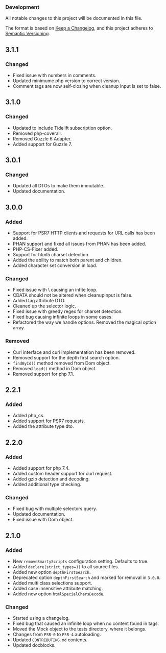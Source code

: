 ### Development

All notable changes to this project will be documented in this file.

The format is based on [Keep a Changelog](https://keepachangelog.com/en/1.0.0/),
and this project adheres to [Semantic Versioning](https://semver.org/spec/v2.0.0.html).

## 3.1.1

### Changed
- Fixed issue with numbers in comments.
- Updated minimume php version to correct version.
- Comment tags are now self-closing when cleanup input is set to false.

## 3.1.0

### Changed
- Updated to include Tidelift subscription option.
- Removed php-coverall.
- Removed Guzzle 6 Adapter.
- Added support for Guzzle 7.

## 3.0.1

### Changed
- Updated all DTOs to make them immutable.
- Updated documentation.

## 3.0.0

### Added
- Support for PSR7 HTTP clients and requests for URL calls has been added.
- PHAN support and fixed all issues from PHAN has been added.
- PHP-CS-Fixer added.
- Support for html5 charset detection.
- Added the ability to match both parent and children.
- Added character set conversion in load.

### Changed
- Fixed issue with \ causing an infite loop.
- CDATA should not be altered when cleanupInput is false.
- Added tag attribute DTO.
- Cleaned up the selector logic.
- Fixed issue with greedy regex for charset detection.
- Fixed bug causing infinite loops in some cases.
- Refactored the way we handle options. Removed the magical option array.

### Removed
- Curl interface and curl implementation has been removed.
- Removed support for the depth first search option.
- `findById()` method removed from Dom object.
- Removed `load()` method in Dom object.
- Removed support for php 7.1.

## 2.2.1

### Added
- Added php_cs.
- Added support for PSR7 requests.
- Added the attribute type dto.

## 2.2.0

### Added
- Added support for php 7.4.
- Added custom header support for curl request.
- Added gzip detection and decoding.
- Added additional type checking.

### Changed
- Fixed bug with multiple selectors query.
- Updated documentation.
- Fixed issue with Dom object.


## 2.1.0

### Added
- New `removeSmartyScripts` configuration setting. Defaults to true.
- Added `declare(strict_types=1)` to all source files.
- Added new option `depthFirstSearch`.
- Deprecated option `depthFirstSearch` and marked for removal in `3.0.0`.
- Added multi class selections support.
- Added case insensitive attribute matching.
- Added new option `htmlSpecialCharsDecode`.

### Changed
- Started using a changelog.
- Fixed bug that caused an infinite loop when no content found in tags.
- Moved the Mock object to the tests directory, where it belongs.
- Changes from `PSR-0` to `PSR-4` autoloading.
- Updated `CONTRIBUTING.md` contents.
- Updated docblocks.
